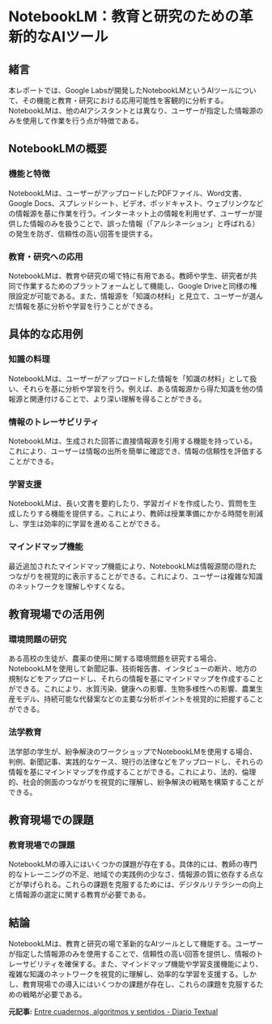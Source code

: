 # NotebookLM：教育と研究のための革新的なAIツール

## 緒言

本レポートでは、Google Labsが開発したNotebookLMというAIツールについて、その機能と教育・研究における応用可能性を客観的に分析する。NotebookLMは、他のAIアシスタントとは異なり、ユーザーが指定した情報源のみを使用して作業を行う点が特徴である。

## NotebookLMの概要

### 機能と特徴

NotebookLMは、ユーザーがアップロードしたPDFファイル、Word文書、Google Docs、スプレッドシート、ビデオ、ポッドキャスト、ウェブリンクなどの情報源を基に作業を行う。インターネット上の情報を利用せず、ユーザーが提供した情報のみを扱うことで、誤った情報（「アルシネーション」と呼ばれる）の発生を防ぎ、信頼性の高い回答を提供する。

### 教育・研究への応用

NotebookLMは、教育や研究の場で特に有用である。教師や学生、研究者が共同で作業するためのプラットフォームとして機能し、Google Driveと同様の権限設定が可能である。また、情報源を「知識の材料」と見立て、ユーザーが選んだ情報を基に分析や学習を行うことができる。

## 具体的な応用例

### 知識の料理

NotebookLMは、ユーザーがアップロードした情報を「知識の材料」として扱い、それらを基に分析や学習を行う。例えば、ある情報源から得た知識を他の情報源と関連付けることで、より深い理解を得ることができる。

### 情報のトレーサビリティ

NotebookLMは、生成された回答に直接情報源を引用する機能を持っている。これにより、ユーザーは情報の出所を簡単に確認でき、情報の信頼性を評価することができる。

### 学習支援

NotebookLMは、長い文書を要約したり、学習ガイドを作成したり、質問を生成したりする機能を提供する。これにより、教師は授業準備にかかる時間を削減し、学生は効率的に学習を進めることができる。

### マインドマップ機能

最近追加されたマインドマップ機能により、NotebookLMは情報源間の隠れたつながりを視覚的に表示することができる。これにより、ユーザーは複雑な知識のネットワークを理解しやすくなる。

## 教育現場での活用例

### 環境問題の研究

ある高校の生徒が、農薬の使用に関する環境問題を研究する場合、NotebookLMを使用して新聞記事、技術報告書、インタビューの断片、地方の規制などをアップロードし、それらの情報を基にマインドマップを作成することができる。これにより、水質汚染、健康への影響、生物多様性への影響、農業生産モデル、持続可能な代替案などの主要な分析ポイントを視覚的に把握することができる。

### 法学教育

法学部の学生が、紛争解決のワークショップでNotebookLMを使用する場合、判例、新聞記事、実践的なケース、現行の法律などをアップロードし、それらの情報を基にマインドマップを作成することができる。これにより、法的、倫理的、社会的側面のつながりを視覚的に理解し、紛争解決の戦略を構築することができる。

## 教育現場での課題

### 教育現場での課題

NotebookLMの導入にはいくつかの課題が存在する。具体的には、教師の専門的なトレーニングの不足、地域での実践例の少なさ、情報源の質に依存する点などが挙げられる。これらの課題を克服するためには、デジタルリテラシーの向上と情報源の選定に関する教育が必要である。

## 結論

NotebookLMは、教育と研究の場で革新的なAIツールとして機能する。ユーザーが指定した情報源のみを使用することで、信頼性の高い回答を提供し、情報のトレーサビリティを確保する。また、マインドマップ機能や学習支援機能により、複雑な知識のネットワークを視覚的に理解し、効率的な学習を支援する。しかし、教育現場での導入にはいくつかの課題が存在し、これらの課題を克服するための戦略が必要である。

**元記事:** [Entre cuadernos, algoritmos y sentidos - Diario Textual](https://diariotextual.com/inicio/index.php/2025/03/31/entre-cuadernos-algoritmos-y-sentidos/)